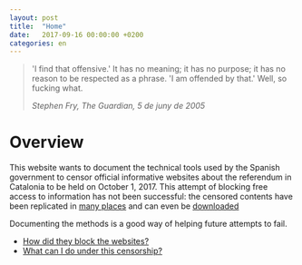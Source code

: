 ```yaml
---
layout: post
title:  "Home"
date:   2017-09-16 00:00:00 +0200
categories: en
---
```

> 'I find that offensive.' It has no meaning; it has no purpose; it has no reason to be respected as a phrase. 'I am offended by that.' Well, so fucking what.
>
> *Stephen Fry, The Guardian, 5 de juny de 2005*

# Overview
This website wants to document the technical tools used by the Spanish government to censor official informative websites about the referendum in Catalonia to be held on October 1, 2017.
This attempt of blocking free access to information has not been successful: the censored contents have been replicated in [many  places](/en/2017/09/16/local-copies_en.html) and can even be  [downloaded](https://github.com/GrenderG/referendum_cat_mirror/archive/master.zip)

Documenting the methods is a good way of helping future attempts to fail.

- [How did they block the websites?](/en/2017/09/16/methods_en.html)
- [What can I do under this censorship?](/en/2017/09/16/what-can-you-do_en.html)
